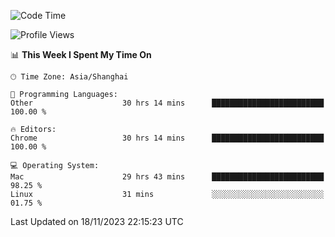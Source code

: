 <!--START_SECTION:waka-->
![Code Time](http://img.shields.io/badge/Code%20Time-1%2C548%20hrs%2035%20mins-blue)

![Profile Views](http://img.shields.io/badge/Profile%20Views-0-blue)

📊 **This Week I Spent My Time On** 

```text
🕑︎ Time Zone: Asia/Shanghai

💬 Programming Languages: 
Other                    30 hrs 14 mins      █████████████████████████   100.00 % 

🔥 Editors: 
Chrome                   30 hrs 14 mins      █████████████████████████   100.00 % 

💻 Operating System: 
Mac                      29 hrs 43 mins      █████████████████████████   98.25 % 
Linux                    31 mins             ░░░░░░░░░░░░░░░░░░░░░░░░░   01.75 % 
```


 Last Updated on 18/11/2023 22:15:23 UTC
<!--END_SECTION:waka-->